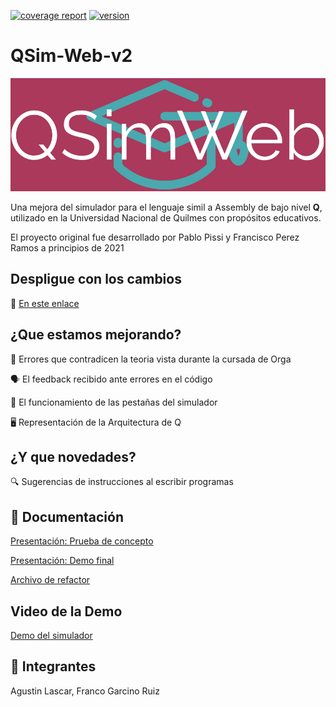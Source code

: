 [![coverage report](https://gitlab.com/qweb-project/qweb/badges/master/coverage.svg)](https://gitlab.com/qweb-project/qweb/-/commits/master)
[![version](https://img.shields.io/badge/version-1.5.0-informational.svg)](https://gitlab.com/qweb-project/qweb)

# QSim-Web-v2

<picture>
  <source srcset="src/images/qsimweb_t.png" media="(prefers-color-scheme: dark)">
  <img src="src/images/qsweb.PNG" alt="Imagen para tema claro">
</picture>


Una mejora del simulador para el lenguaje simil a Assembly de bajo nivel **Q**, utilizado en la Universidad Nacional de Quilmes con propósitos educativos.

El proyecto original fue desarrollado por Pablo Pissi y Francisco Perez Ramos a principios de 2021

## Despligue con los cambios
🔗 [En este enlace](https://qsimweb-v2.vercel.app)


## ¿Que estamos mejorando?
🐞 Errores que contradicen la teoria vista durante la cursada de Orga

🗣️ El feedback recibido ante errores en el código

📂 El funcionamiento de las pestañas del simulador

🖥️ Representación de la Arquitectura de Q

## ¿Y que novedades?

🔍 Sugerencias de instrucciones al escribir programas

## 📖 Documentación
[Presentación: Prueba de concepto](/docs/2024s2/QSimWebv2%20-%20POC.pptx.pdf)

[Presentación: Demo final](/docs/2024s2/QSimWebv2%20-%20PFinal.pptx.pdf)

[Archivo de refactor](/docs/2024s2/Refactor%20-%20QsimWebv2.docx)

## Video de la Demo
[Demo del simulador](https://drive.google.com/file/d/12MfAEbUoAR1lv9kS361h4WYJTvUvaDRp/view?usp=sharing)

## 👤 Integrantes

Agustin Lascar, Franco Garcino Ruiz
